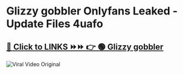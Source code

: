 
 # Glizzy gobbler Onlyfans Leaked - Update Files 4uafo

## <h2><a href="https://clipsfans.com/Glizzy_gobbler&ref=git">🔗 Click to LINKS ⏩⏩ 👉 🟢 Glizzy gobbler </a></h2>

<a href="https://clipsfans.com/Glizzy_gobbler&ref=git" rel="nofollow" data-target="animated-image.originalLink"><img src="https://i.ibb.co.com/xMMVF88/686577567.gif" alt="Viral Video Original" style="max-width: 100%; display: inline-block;" data-target="animated-image.originalImage"></a>


